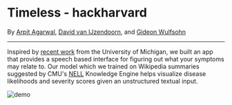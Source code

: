 **Timeless - hackharvard**
===================
By [Arpit Agarwal](http://clweb.csa.iisc.ernet.in/cse12/arpit.agarwal), [David van IJzendoorn](http://www.researchgate.net/profile/David_Van_Ijzendoorn), and [Gideon Wulfsohn](http://gwulfs.github.io)

---

Inspired by [recent work](http://techcrunch.com/2014/07/24/your-smartphone-will-soon-know-if-you-have-bipolar-disorder) from the University of Michigan, we built an app that provides a speech based interface for figuring out what your symptoms may relate to. Our model which we trained on Wikipedia summaries suggested by CMU's [NELL](http://rtw.ml.cmu.edu/rtw/) Knowledge Engine helps visualize disease likelihoods and severity scores given an unstructured textual input.

![demo](http://i.imgur.com/k1WA9L6.png?1)

